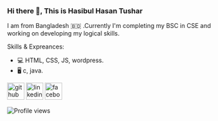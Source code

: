 ### Hi there 👋, This is Hasibul Hasan Tushar
 I am from Bangladesh 🇧🇩 .Currently I'm completing my BSC in CSE and working on developing my logical skills.

Skills & Expreances:      
* 💻 HTML, CSS, JS, wordpress.     
* 🖥️ c, java.



[<img src='https://cdn.jsdelivr.net/npm/simple-icons@3.0.1/icons/github.svg' alt='github' height='40'>](https://github.com/HH-Tushar)  [<img src='https://cdn.jsdelivr.net/npm/simple-icons@3.0.1/icons/linkedin.svg' alt='linkedin' height='40'>](https://www.linkedin.com/in/hasibul-hasan-tushar-57632b216/)  [<img src='https://cdn.jsdelivr.net/npm/simple-icons@3.0.1/icons/facebook.svg' alt='facebook' height='40'>](https://www.facebook.com/hasibul.hasan.tushar.5)  

![Profile views](https://gpvc.arturio.dev/HH-Tushar)  
